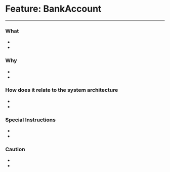 # Feature: BankAccount
--------------------------------------------------------

### What

-
-

### Why

-
-

### How does it relate to the system architecture

-
-

### Special Instructions

-
-


### Caution

-
-

